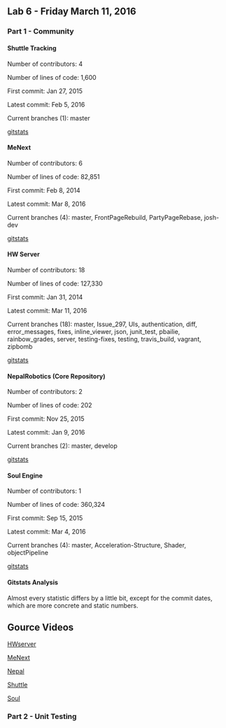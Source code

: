 ## Lab 6 - Friday March 11, 2016



### Part 1 - Community


#### Shuttle Tracking

Number of contributors:  4

Number of lines of code:  1,600

First commit:  Jan 27, 2015

Latest commit:  Feb 5, 2016

Current branches (1):  master

[gitstats](/files/lab6/shuttleTrackingStats/index.html)


#### MeNext

Number of contributors:  6

Number of lines of code:  82,851

First commit:  Feb 8, 2014

Latest commit:  Mar 8, 2016

Current branches (4):  master, FrontPageRebuild, PartyPageRebase, josh-dev

[gitstats](/files/lab6/MeNextStats/index.html)


#### HW Server

Number of contributors:  18

Number of lines of code:  127,330

First commit:  Jan 31, 2014

Latest commit:  Mar 11, 2016

Current branches (18):  master, Issue_297, UIs, authentication, diff,
error_messages, fixes, inline_viewer, json, junit_test, pbailie,
rainbow_grades, server, testing-fixes, testing, travis_build, vagrant, zipbomb

[gitstats](/files/lab6/HWserverStats/index.html)


#### NepalRobotics (Core Repository)

Number of contributors:  2

Number of lines of code:  202

First commit:  Nov 25, 2015

Latest commit:  Jan 9, 2016

Current branches (2):  master, develop

[gitstats](/files/lab6/NepalStats/index.html)


#### Soul Engine

Number of contributors:  1

Number of lines of code:  360,324

First commit:  Sep 15, 2015

Latest commit:  Mar 4, 2016

Current branches (4):  master, Acceleration-Structure, Shader, objectPipeline

[gitstats](/files/lab6/soulStats/index.html)


#### Gitstats Analysis

Almost every statistic differs by a little bit, except for the commit dates,
which are more concrete and static numbers.


## Gource Videos

[HWserver](/files/lab6/HWserver.mp4)

[MeNext](/files/lab6/MeNext.mp4)

[Nepal](/files/lab6/Nepal.mp4)

[Shuttle](/files/lab6/Shuttle.mp4)

[Soul](/files/lab6/Soul.mp4)



### Part 2 - Unit Testing


